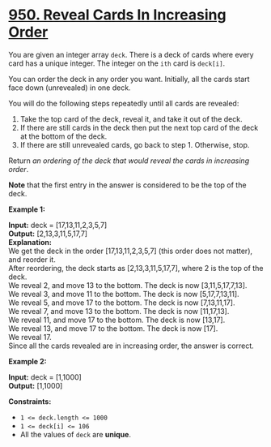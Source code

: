 
# [950. Reveal Cards In Increasing Order](https://leetcode.com/problems/reveal-cards-in-increasing-order/)

You are given an integer array  `deck`. There is a deck of cards where every card has a unique integer. The integer on the  `ith`  card is  `deck[i]`.

You can order the deck in any order you want. Initially, all the cards start face down (unrevealed) in one deck.

You will do the following steps repeatedly until all cards are revealed:

1.  Take the top card of the deck, reveal it, and take it out of the deck.
2.  If there are still cards in the deck then put the next top card of the deck at the bottom of the deck.
3.  If there are still unrevealed cards, go back to step 1. Otherwise, stop.

Return  _an ordering of the deck that would reveal the cards in increasing order_.

**Note**  that the first entry in the answer is considered to be the top of the deck.

**Example 1:**

**Input:** deck = [17,13,11,2,3,5,7]\
**Output:** [2,13,3,11,5,17,7]\
**Explanation:** \
We get the deck in the order [17,13,11,2,3,5,7] (this order does not matter), and reorder it.\
After reordering, the deck starts as [2,13,3,11,5,17,7], where 2 is the top of the deck.\
We reveal 2, and move 13 to the bottom.  The deck is now [3,11,5,17,7,13].\
We reveal 3, and move 11 to the bottom.  The deck is now [5,17,7,13,11].\
We reveal 5, and move 17 to the bottom.  The deck is now [7,13,11,17].\
We reveal 7, and move 13 to the bottom.  The deck is now [11,17,13].\
We reveal 11, and move 17 to the bottom.  The deck is now [13,17].\
We reveal 13, and move 17 to the bottom.  The deck is now [17].\
We reveal 17.\
Since all the cards revealed are in increasing order, the answer is correct.

**Example 2:**

**Input:** deck = [1,1000]\
**Output:** [1,1000]

**Constraints:**

-   `1 <= deck.length <= 1000`
-   `1 <= deck[i] <= 106`
-   All the values of  `deck`  are  **unique**.
